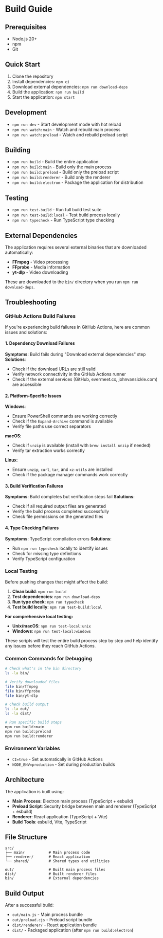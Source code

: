 # Build Guide

## Prerequisites

- Node.js 20+ 
- npm
- Git

## Quick Start

1. Clone the repository
2. Install dependencies: `npm ci`
3. Download external dependencies: `npm run download-deps`
4. Build the application: `npm run build`
5. Start the application: `npm start`

## Development

- `npm run dev` - Start development mode with hot reload
- `npm run watch:main` - Watch and rebuild main process
- `npm run watch:preload` - Watch and rebuild preload script

## Building

- `npm run build` - Build the entire application
- `npm run build:main` - Build only the main process
- `npm run build:preload` - Build only the preload script
- `npm run build:renderer` - Build only the renderer
- `npm run build:electron` - Package the application for distribution

## Testing

- `npm run test-build` - Run full build test suite
- `npm run test-build:local` - Test build process locally
- `npm run typecheck` - Run TypeScript type checking

## External Dependencies

The application requires several external binaries that are downloaded automatically:

- **FFmpeg** - Video processing
- **FFprobe** - Media information
- **yt-dlp** - Video downloading

These are downloaded to the `bin/` directory when you run `npm run download-deps`.

## Troubleshooting

### GitHub Actions Build Failures

If you're experiencing build failures in GitHub Actions, here are common issues and solutions:

#### 1. Dependency Download Failures

**Symptoms**: Build fails during "Download external dependencies" step
**Solutions**:
- Check if the download URLs are still valid
- Verify network connectivity in the GitHub Actions runner
- Check if the external services (GitHub, evermeet.cx, johnvansickle.com) are accessible

#### 2. Platform-Specific Issues

**Windows**:
- Ensure PowerShell commands are working correctly
- Check if the `Expand-Archive` command is available
- Verify file paths use correct separators

**macOS**:
- Check if `unzip` is available (install with `brew install unzip` if needed)
- Verify tar extraction works correctly

**Linux**:
- Ensure `unzip`, `curl`, `tar`, and `xz-utils` are installed
- Check if the package manager commands work correctly

#### 3. Build Verification Failures

**Symptoms**: Build completes but verification steps fail
**Solutions**:
- Check if all required output files are generated
- Verify the build process completed successfully
- Check file permissions on the generated files

#### 4. Type Checking Failures

**Symptoms**: TypeScript compilation errors
**Solutions**:
- Run `npm run typecheck` locally to identify issues
- Check for missing type definitions
- Verify TypeScript configuration

### Local Testing

Before pushing changes that might affect the build:

1. **Clean build**: `npm run build`
2. **Test dependencies**: `npm run download-deps`
3. **Run type check**: `npm run typecheck`
4. **Test build locally**: `npm run test-build:local`

**For comprehensive local testing:**

- **Unix/macOS**: `npm run test-local:unix`
- **Windows**: `npm run test-local:windows`

These scripts will test the entire build process step by step and help identify any issues before they reach GitHub Actions.

### Common Commands for Debugging

```bash
# Check what's in the bin directory
ls -la bin/

# Verify downloaded files
file bin/ffmpeg
file bin/ffprobe
file bin/yt-dlp

# Check build output
ls -la out/
ls -la dist/

# Run specific build steps
npm run build:main
npm run build:preload
npm run build:renderer
```

### Environment Variables

- `CI=true` - Set automatically in GitHub Actions
- `NODE_ENV=production` - Set during production builds

## Architecture

The application is built using:

- **Main Process**: Electron main process (TypeScript + esbuild)
- **Preload Script**: Security bridge between main and renderer (TypeScript + esbuild)
- **Renderer**: React application (TypeScript + Vite)
- **Build Tools**: esbuild, Vite, TypeScript

## File Structure

```
src/
├── main/           # Main process code
├── renderer/       # React application
└── shared/         # Shared types and utilities

out/                # Built main process files
dist/               # Built renderer files
bin/                # External dependencies
```

## Build Output

After a successful build:

- `out/main.js` - Main process bundle
- `out/preload.cjs` - Preload script bundle
- `dist/renderer/` - React application bundle
- `dist/` - Packaged application (after `npm run build:electron`)
